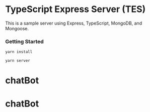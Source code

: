 # TypeScript Express Server (TES)

This is a sample server using Express, TypeScript, MongoDB, and Mongoose.

### Getting Started

`yarn install`

`yarn server`
# chatBot
# chatBot
